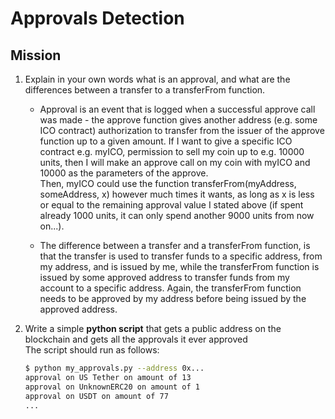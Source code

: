 # Approvals Detection

## Mission

1. Explain in your own words what is an approval, and what are the differences between a transfer to a transferFrom function.

    * Approval is an event that is logged when a successful approve call was made - the approve function gives another address (e.g. some ICO contract) authorization to transfer from the issuer of the approve function up to a given amount. If I want to give a specific ICO contract e.g. myICO, permission to sell my coin up to e.g. 10000 units, then I will make an approve call on my coin with myICO and 10000 as the parameters of the approve.  
    Then, myICO could use the function transferFrom(myAddress, someAddress, x) however much times it wants, as long as x is less or equal to the remaining approval value I stated above (if spent already 1000 units, it can only spend another 9000 units from now on...).  

    * The difference between a transfer and a transferFrom function, is that the transfer is used to transfer funds to a specific address, from my address, and is issued by me, while the transferFrom function is issued by some approved address to transfer funds from my account to a specific address. Again, the transferFrom function needs to be approved by my address before being issued by the approved address.

2. Write a simple **python script** that gets a public address on the blockchain and gets all the approvals it ever approved  
   The script should run as follows:  
   ```bash
   $ python my_approvals.py --address 0x...
   approval on US Tether on amount of 13
   approval on UnknownERC20 on amount of 1 
   approval on USDT on amount of 77
   ...
   ```